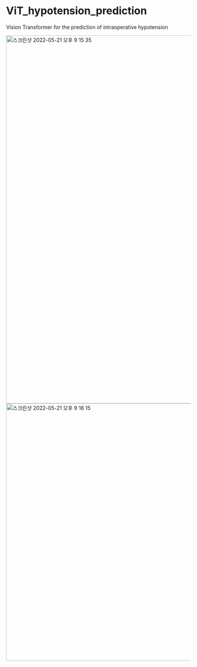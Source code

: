 # ViT_hypotension_prediction
Vision Transformer for the prediction of intraoperative hypotension


<img width="1001" alt="스크린샷 2022-05-21 오후 9 15 35" src="https://user-images.githubusercontent.com/77534983/169651081-e2081d92-4b81-4761-b9b9-861a12d15779.png">
<img width="700" alt="스크린샷 2022-05-21 오후 9 16 15" src="https://user-images.githubusercontent.com/77534983/169651146-cf579c9a-b491-4059-928d-22e81ae26e7b.png">
